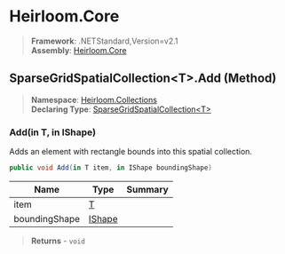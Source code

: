 # Heirloom.Core

> **Framework**: .NETStandard,Version=v2.1  
> **Assembly**: [Heirloom.Core][0]

## SparseGridSpatialCollection\<T>.Add (Method)

> **Namespace**: [Heirloom.Collections][0]  
> **Declaring Type**: [SparseGridSpatialCollection\<T>][1]

### Add(in T, in IShape)

Adds an element with rectangle bounds into this spatial collection.

```cs
public void Add(in T item, in IShape boundingShape)
```

| Name          | Type        | Summary |
|---------------|-------------|---------|
| item          | [T][2]      |         |
| boundingShape | [IShape][3] |         |

> **Returns** - `void`

[0]: ../../../Heirloom.Core.md
[1]: ../SparseGridSpatialCollection[T].md
[2]: ../T.md
[3]: ../../Heirloom.Geometry/IShape.md
